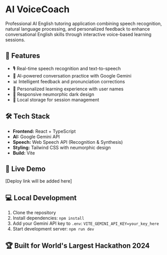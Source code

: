# AI VoiceCoach

Professional AI English tutoring application combining speech recognition, natural language processing, and personalized feedback to enhance conversational English skills through interactive voice-based learning sessions.

## 🎯 Features
- 🎙️ Real-time speech recognition and text-to-speech
- 🤖 AI-powered conversation practice with Google Gemini
- 📊 Intelligent feedback and pronunciation corrections
- 🎯 Personalized learning experience with user names
- 📱 Responsive neumorphic dark design
- 💾 Local storage for session management

## 🛠️ Tech Stack
- **Frontend:** React + TypeScript
- **AI:** Google Gemini API
- **Speech:** Web Speech API (Recognition & Synthesis)
- **Styling:** Tailwind CSS with neumorphic design
- **Build:** Vite

## 🚀 Live Demo
[Deploy link will be added here]

## 💻 Local Development
1. Clone the repository
2. Install dependencies: `npm install`
3. Add your Gemini API key to `.env`: `VITE_GEMINI_API_KEY=your_key_here`
4. Start development server: `npm run dev`

## 🏆 Built for World's Largest Hackathon 2024